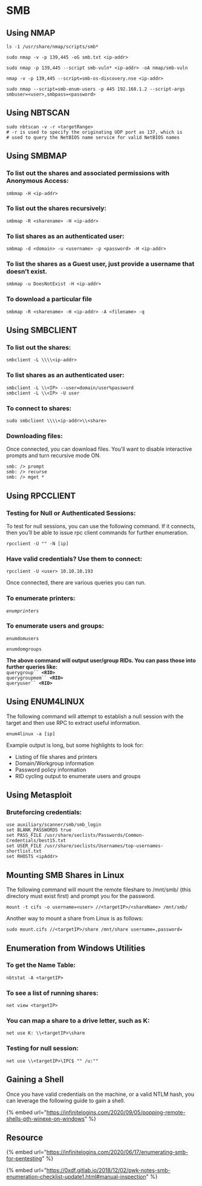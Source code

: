 # SMB

## Using NMAP&#x20;

```
ls -1 /usr/share/nmap/scripts/smb*
```

```
sudo nmap -v -p 139,445 -oG smb.txt <ip-addr>
```

```
sudo nmap -p 139,445 --script smb-vuln* <ip-addr> -oA nmap/smb-vuln
```

```
nmap -v -p 139,445 --script=smb-os-discovery.nse <ip-addr>
```

```
sudo nmap --script=smb-enum-users -p 445 192.168.1.2 --script-args smbuser=<user>,smbpass=<password>
```

## Using NBTSCAN&#x20;

```
sudo nbtscan -v -r <targetRange>
# -r is used to specify the originating UDP port as 137, which is
# used to query the NetBIOS name service for valid NetBIOS names
```

## Using SMBMAP&#x20;

### To list out the shares and associated permissions with Anonymous Access:

```
smbmap -H <ip-addr>
```

### To list out the shares recursively:

```
smbmap -R <sharename> -H <ip-addr>
```

### To list shares as an authenticated user:

```
smbmap -d <domain> -u <username> -p <password> -H <ip-addr>
```

### To list the shares as a Guest user, just provide a username that doesn’t exist.

```
smbmap -u DoesNotExist -H <ip-addr>
```

### To download a particular file

```
smbmap -R <sharename> -H <ip-addr> -A <filename> -q
```

## Using SMBCLIENT&#x20;

### To list out the shares:

```
smbclient -L \\\\<ip-addr>
```

### To list shares as an authenticated user:

```
smbclient -L \\<IP> --user=domain/user%password
smbclient -L \\<IP> -U user
```

### To connect to shares:

```
sudo smbclient \\\\<ip-addr>\\<share>
```

### Downloading files:&#x20;

Once connected, you can download files. You’ll want to disable interactive prompts and turn recursive mode ON.

```
smb: /> prompt
smb: /> recurse
smb: /> mget *
```

## Using RPCCLIENT

### **Testing for Null or Authenticated Sessions:**

To test for null sessions, you can use the following command. If it connects, then you’ll be able to issue rpc client commands for further enumeration.

```
rpcclient -U "" -N [ip]
```

### **Have valid credentials? Use them to connect:**

```
rpcclient -U <user> 10.10.10.193
```

Once connected, there are various queries you can run.

### **To enumerate printers:**

_`enumprinters`_

### **To enumerate users and groups:**

`enumdomusers`

`enumdomgroups`

**The above command will output user/group RIDs. You can pass those into further queries like:**\
`querygroup`` `**`<RID>`**\
`querygroupmem`` `**`<RID>`**\
`queryuser`` `**`<RID>`**

## Using ENUM4LINUX

The following command will attempt to establish a null session with the target and then use RPC to extract useful information.

```
enum4linux -a [ip]
```

Example output is long, but some highlights to look for:&#x20;

* Listing of file shares and printers
* Domain/Workgroup information
* Password policy information
* RID cycling output to enumerate users and groups

## Using Metasploit&#x20;

### Bruteforcing credentials:

```
use auxiliary/scanner/smb/smb_login
set BLANK_PASSWORDS true
set PASS_FILE /usr/share/seclists/Passwords/Common-Credentials/best15.txt
set USER_FILE /usr/share/seclists/Usernames/top-usernames-shortlist.txt
set RHOSTS <ipAddr>
```

## Mounting SMB Shares in Linux&#x20;

The following command will mount the remote fileshare to /mnt/smb/ (this directory must exist first) and prompt you for the password.

```
mount -t cifs -o username=<user> //<targetIP>/<shareName> /mnt/smb/
```

Another way to mount a share from Linux is as follows:

```
sudo mount.cifs //<targetIP>/share /mnt/share username=,password=
```

## Enumeration from Windows Utilities&#x20;

### To get the Name Table:

```
nbtstat -A <targetIP>
```

### To see a list of running shares:

```
net view <targetIP>
```

### You can map a share to a drive letter, such as K:

```
net use K: \\<targetIP>\share
```

### Testing for null session:

```
net use \\<targetIP>\IPC$ "" /u:""
```

## Gaining a Shell&#x20;

Once you have valid credentials on the machine, or a valid NTLM hash, you can leverage the following guide to gain a shell.

{% embed url="https://infinitelogins.com/2020/09/05/popping-remote-shells-pth-winexe-on-windows" %}



## Resource

{% embed url="https://infinitelogins.com/2020/06/17/enumerating-smb-for-pentesting" %}

{% embed url="https://0xdf.gitlab.io/2018/12/02/pwk-notes-smb-enumeration-checklist-update1.html#manual-inspection" %}
